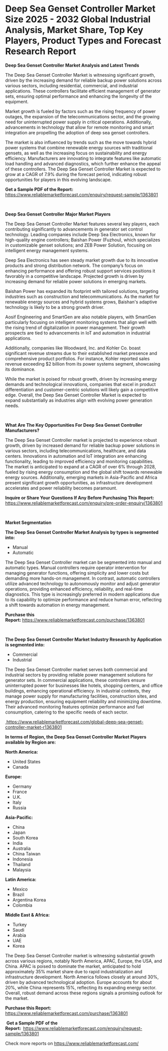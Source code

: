 <p><h1>Deep Sea Genset Controller Market Size 2025 - 2032 Global Industrial Analysis, Market Share, Top Key Players, Product Types and Forecast Research Report</h1></p><p><strong>Deep Sea Genset Controller Market Analysis and Latest Trends</strong></p>
<p><p>The Deep Sea Genset Controller Market is witnessing significant growth, driven by the increasing demand for reliable backup power solutions across various sectors, including residential, commercial, and industrial applications. These controllers facilitate efficient management of generator sets, ensuring optimal performance and enhancing the longevity of the equipment. </p><p>Market growth is fueled by factors such as the rising frequency of power outages, the expansion of the telecommunications sector, and the growing need for uninterrupted power supply in critical operations. Additionally, advancements in technology that allow for remote monitoring and smart integration are propelling the adoption of deep sea genset controllers.</p><p>The market is also influenced by trends such as the move towards hybrid power systems that combine renewable energy sources with traditional gensets, as well as the increasing focus on sustainability and energy efficiency. Manufacturers are innovating to integrate features like automatic load handling and advanced diagnostics, which further enhance the appeal of these controllers. The Deep Sea Genset Controller Market is expected to grow at a CAGR of 7.9% during the forecast period, indicating robust opportunities for players in this evolving landscape.</p></p>
<p><strong>Get a Sample PDF of the Report:&nbsp;</strong> <a href="https://www.reliablemarketforecast.com/enquiry/request-sample/1363801?utm_campaign=2247&utm_medium=2&utm_source=Github&utm_content=ia&utm_term=19022025&utm_id=deep-sea-genset-controller">https://www.reliablemarketforecast.com/enquiry/request-sample/1363801</a></p>
<p>&nbsp;</p>
<p><strong>Deep Sea Genset Controller Major Market Players</strong></p>
<p><p>The Deep Sea Genset Controller Market features several key players, each contributing significantly to advancements in generator set control technology. Leading companies include Deep Sea Electronics, known for high-quality engine controllers; Baishan Power (Fuzhou), which specializes in customizable genset solutions; and ZEB Power Solution, focusing on intelligent energy management systems.</p><p>Deep Sea Electronics has seen steady market growth due to its innovative products and strong distribution network. The company’s focus on enhancing performance and offering robust support services positions it favorably in a competitive landscape. Projected growth is driven by increasing demand for reliable power solutions in emerging markets.</p><p>Baishan Power has expanded its footprint with tailored solutions, targeting industries such as construction and telecommunications. As the market for renewable energy sources and hybrid systems grows, Baishan's adaptive technology is likely to be a strong growth driver.</p><p>Aosif Engineering and SmartGen are also notable players, with SmartGen particularly focusing on intelligent monitoring systems that align well with the rising trend of digitalization in power management. Their growth prospects are tied to advancements in IoT and automation in industrial applications.</p><p>Additionally, companies like Woodward, Inc. and Kohler Co. boast significant revenue streams due to their established market presence and comprehensive product portfolios. For instance, Kohler reported sales revenue exceeding $2 billion from its power systems segment, showcasing its dominance.</p><p>While the market is poised for robust growth, driven by increasing energy demands and technological innovations, companies that excel in product differentiation and customer-centric solutions will likely gain a competitive edge. Overall, the Deep Sea Genset Controller Market is expected to expand substantially as industries align with evolving power generation needs.</p></p>
<p>&nbsp;</p>
<p><strong>What Are The Key Opportunities For Deep Sea Genset Controller Manufacturers?</strong></p>
<p><p>The Deep Sea Genset Controller market is projected to experience robust growth, driven by increased demand for reliable backup power solutions in various sectors, including telecommunications, healthcare, and data centers. Innovations in automation and IoT integration are enhancing functionality, leading to improved efficiency and monitoring capabilities. The market is anticipated to expand at a CAGR of over 6% through 2028, fueled by rising energy consumption and the global shift towards renewable energy sources. Additionally, emerging markets in Asia-Pacific and Africa present significant growth opportunities, as infrastructure development accelerates and power reliability becomes paramount.</p></p>
<p><strong>Inquire or Share Your Questions If Any Before Purchasing This Report:</strong> <a href="https://www.reliablemarketforecast.com/enquiry/pre-order-enquiry/1363801?utm_campaign=2247&utm_medium=2&utm_source=Github&utm_content=ia&utm_term=19022025&utm_id=deep-sea-genset-controller">https://www.reliablemarketforecast.com/enquiry/pre-order-enquiry/1363801</a></p>
<p>&nbsp;</p>
<p><strong>Market Segmentation</strong></p>
<p><strong>The Deep Sea Genset Controller Market Analysis by types is segmented into:</strong></p>
<p><ul><li>Manual</li><li>Automatic</li></ul></p>
<p><p>The Deep Sea Genset Controller market can be segmented into manual and automatic types. Manual controllers require operator intervention for managing generator functions, offering simplicity and lower costs but demanding more hands-on management. In contrast, automatic controllers utilize advanced technology to autonomously monitor and adjust generator operations, providing enhanced efficiency, reliability, and real-time diagnostics. This type is increasingly preferred in modern applications due to its capability to optimize performance and reduce human error, reflecting a shift towards automation in energy management.</p></p>
<p><strong>Purchase this Report:&nbsp;</strong><a href="https://www.reliablemarketforecast.com/purchase/1363801?utm_campaign=2247&utm_medium=2&utm_source=Github&utm_content=ia&utm_term=19022025&utm_id=deep-sea-genset-controller">https://www.reliablemarketforecast.com/purchase/1363801</a></p>
<p>&nbsp;</p>
<p><strong>The Deep Sea Genset Controller Market Industry Research by Application is segmented into:</strong></p>
<p><ul><li>Commercial</li><li>Industrial</li></ul></p>
<p><p>The Deep Sea Genset Controller market serves both commercial and industrial sectors by providing reliable power management solutions for generator sets. In commercial applications, these controllers ensure uninterrupted power for businesses like hotels, shopping centers, and office buildings, enhancing operational efficiency. In industrial contexts, they manage power supply for manufacturing facilities, construction sites, and energy production, ensuring equipment reliability and minimizing downtime. Their advanced monitoring features optimize performance and fuel consumption, catering to the specific needs of each sector.</p></p>
<p><a href="https://www.reliablemarketforecast.com/global-deep-sea-genset-controller-market-r1363801?utm_campaign=2247&utm_medium=2&utm_source=Github&utm_content=ia&utm_term=19022025&utm_id=deep-sea-genset-controller">&nbsp;https://www.reliablemarketforecast.com/global-deep-sea-genset-controller-market-r1363801</a></p>
<p><strong>In terms of Region, the Deep Sea Genset Controller Market Players available by Region are:</strong></p>
<p>
    <p> <strong> North America: </strong>
        <ul>
            <li>United States</li>
            <li>Canada</li>
        </ul>
        </p> 
    <p> <strong> Europe: </strong>
        <ul>
            <li>Germany</li>
            <li>France</li>
            <li>U.K.</li>
            <li>Italy</li>
            <li>Russia</li>
        </ul>
        </p> 
    <p> <strong> Asia-Pacific: </strong>
        <ul>
            <li>China</li>
            <li>Japan</li>
            <li>South Korea</li>
            <li>India</li>
            <li>Australia</li>
            <li>China Taiwan</li>
            <li>Indonesia</li>
            <li>Thailand</li>
            <li>Malaysia</li>
        </ul>
        </p> 
    <p> <strong> Latin America: </strong>
        <ul>
            <li>Mexico</li>
            <li>Brazil</li>
            <li>Argentina Korea</li>
            <li>Colombia</li>
        </ul>
        </p> 
    <p> <strong> Middle East & Africa: </strong>
        <ul>
            <li>Turkey</li>
            <li>Saudi</li>
            <li>Arabia</li>
            <li>UAE</li>
            <li>Korea</li>
        </ul>
    </p>
    </p>
<p><p>The Deep Sea Genset Controller market is witnessing substantial growth across various regions, notably North America, APAC, Europe, the USA, and China. APAC is poised to dominate the market, anticipated to hold approximately 35% market share due to rapid industrialization and infrastructure development. North America follows closely at around 30%, driven by advanced technological adoption. Europe accounts for about 20%, while China represents 15%, reflecting its expanding energy sector. Overall, robust demand across these regions signals a promising outlook for the market.</p></p>
<p><strong>Purchase this Report: </strong><a href="https://www.reliablemarketforecast.com/purchase/1363801?utm_campaign=2247&utm_medium=2&utm_source=Github&utm_content=ia&utm_term=19022025&utm_id=deep-sea-genset-controller">https://www.reliablemarketforecast.com/purchase/1363801</a></p>
<p>&nbsp;<strong>Get a Sample PDF of the Report:&nbsp;&nbsp;</strong><a href="https://www.reliablemarketforecast.com/enquiry/request-sample/1363801?utm_campaign=2247&utm_medium=2&utm_source=Github&utm_content=ia&utm_term=19022025&utm_id=deep-sea-genset-controller">https://www.reliablemarketforecast.com/enquiry/request-sample/1363801</a></p>
<p><strong></strong></p>
<p>Check more reports on <a href="https://www.reliablemarketforecast.com/?utm_campaign=2247&utm_medium=2&utm_source=Github&utm_content=ia&utm_term=19022025&utm_id=deep-sea-genset-controller">https://www.reliablemarketforecast.com/</a></p>